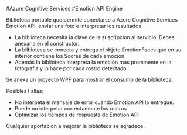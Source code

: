 #Azure Cognitive Services
#Emotion API Engine

Biblioteca portable que permite conectarse a Azure Cognitive Services Emotion API, enviar una foto e interpretar los resultados
- La biblioteca necesita la clave de la suscripcion al servicio. Debes anexarla en el constructor.
- La bilbioteca se conecta y entrega el objeto EmotionFaces que en su interior contiene los Scores de cada emoción.
- Además la biblioteca interpreta la emoción mas prominente en la fotografia y lo hace por cada rostro detectado.

Se anexa un proyecto WPF para mostrar el consumo de la biblioteca.

Posibles Fallas:
- No interpeta el mensaje de error cuando Emotion API lo entregue.
- Puede no interpetar correctamente los rostros
- Optimizar los tiempos de respuesta de Emotion API

Cualquier aportacion a mejorar la biblioteca se agradece.
